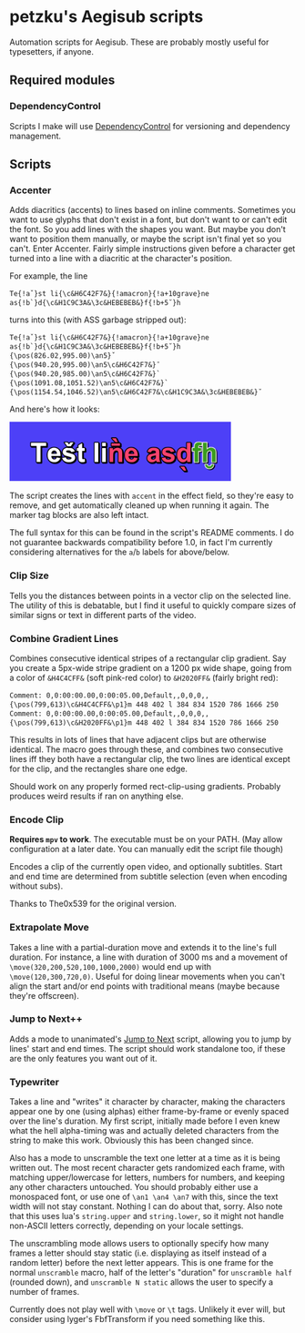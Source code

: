 # petzku's Aegisub scripts

Automation scripts for Aegisub. These are probably mostly useful for typesetters, if anyone.

## Required modules

### DependencyControl

Scripts I make will use [DependencyControl](https://github.com/TypesettingTools/DependencyControl) for versioning and dependency management.

## Scripts

### Accenter

Adds diacritics (accents) to lines based on inline comments. Sometimes you want to use glyphs that don't exist in a font, but don't want to or can't edit the font. So you add lines with the shapes you want. But maybe you don't want to position them manually, or maybe the script isn't final yet so you can't. Enter Accenter. Fairly simple instructions given before a character get turned into a line with a diacritic at the character's position.

For example, the line

```ass
Te{!aˇ}st li{\c&H6C42F7&}{!amacron}{!a+10grave}ne as{!b`}d{\c&H1C9C3A&\3c&HEBEBEB&}f{!b+5˘}h
```

turns into this (with ASS garbage stripped out):

```ass
Te{!aˇ}st li{\c&H6C42F7&}{!amacron}{!a+10grave}ne as{!b`}d{\c&H1C9C3A&\3c&HEBEBEB&}f{!b+5˘}h
{\pos(826.02,995.00)\an5}ˇ
{\pos(940.20,995.00)\an5\c&H6C42F7&}ˉ
{\pos(940.20,985.00)\an5\c&H6C42F7&}`
{\pos(1091.08,1051.52)\an5\c&H6C42F7&}`
{\pos(1154.54,1046.52)\an5\c&H6C42F7&\c&H1C9C3A&\3c&HEBEBEB&}˘
```

And here's how it looks:

![accenter.png](accenter.png)

The script creates the lines with `accent` in the effect field, so they're easy to remove, and get automatically cleaned up when running it again. The marker tag blocks are also left intact.

The full syntax for this can be found in the script's README comments. I do not guarantee backwards compatibility before 1.0, in fact I'm currently considering alternatives for the `a`/`b` labels for above/below.

### Clip Size

Tells you the distances between points in a vector clip on the selected line. The utility of this is debatable, but I find it useful to quickly compare sizes of similar signs or text in different parts of the video.

### Combine Gradient Lines

Combines consecutive identical stripes of a rectangular clip gradient. Say you create a 5px-wide stripe gradient on a 1200 px wide shape, going from a color of `&H4C4CFF&` (soft pink-red color) to `&H2020FF&` (fairly bright red):

```ass
Comment: 0,0:00:00.00,0:00:05.00,Default,,0,0,0,,{\pos(799,613)\c&H4C4CFF&\p1}m 448 402 l 384 834 1520 786 1666 250
Comment: 0,0:00:00.00,0:00:05.00,Default,,0,0,0,,{\pos(799,613)\c&H2020FF&\p1}m 448 402 l 384 834 1520 786 1666 250
```

This results in lots of lines that have adjacent clips but are otherwise identical. The macro goes through these, and combines two consecutive lines iff they both have a rectangular clip, the two lines are identical except for the clip, and the rectangles share one edge.

Should work on any properly formed rect-clip-using gradients. Probably produces weird results if ran on anything else.

### Encode Clip

**Requires `mpv` to work**. The executable must be on your PATH. (May allow configuration at a later date. You can manually edit the script file though)

Encodes a clip of the currently open video, and optionally subtitles. Start and end time are determined from subtitle selection (even when encoding without subs).

Thanks to The0x539 for the original version.

### Extrapolate Move

Takes a line with a partial-duration move and extends it to the line's full duration. For instance, a line with duration of 3000 ms and a movement of `\move(320,200,520,100,1000,2000)` would end up with `\move(120,300,720,0)`. Useful for doing linear movements when you can't align the start and/or end points with traditional means (maybe because they're offscreen).

### Jump to Next++

Adds a mode to unanimated's [Jump to Next](https://github.com/unanimated/luaegisub/blob/master/ua.JumpToNext.lua) script, allowing you to jump by lines' start and end times. The script should work standalone too, if these are the only features you want out of it.

### Typewriter

Takes a line and "writes" it character by character, making the characters appear one by one (using alphas) either frame-by-frame or evenly spaced over the line's duration. My first script, initially made before I even knew what the hell alpha-timing was and actually deleted characters from the string to make this work. Obviously this has been changed since.

Also has a mode to unscramble the text one letter at a time as it is being written out. The most recent character gets randomized each frame, with matching upper/lowercase for letters, numbers for numbers, and keeping any other characters untouched. You should probably either use a monospaced font, or use one of `\an1 \an4 \an7` with this, since the text width will not stay constant. Nothing I can do about that, sorry. Also note that this uses lua's `string.upper` and `string.lower`, so it might not handle non-ASCII letters correctly, depending on your locale settings.

The unscrambling mode allows users to optionally specify how many frames a letter should stay static (i.e. displaying as itself instead of a random letter) before the next letter appears. This is one frame for the normal `unscramble` macro, half of the letter's "duration" for `unscramble half` (rounded down), and `unscramble N static` allows the user to specify a number of frames.

Currently does not play well with `\move` or `\t` tags. Unlikely it ever will, but consider using lyger's FbfTransform if you need something like this.
